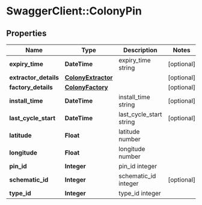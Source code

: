 # SwaggerClient::ColonyPin

## Properties
Name | Type | Description | Notes
------------ | ------------- | ------------- | -------------
**expiry_time** | **DateTime** | expiry_time string | [optional] 
**extractor_details** | [**ColonyExtractor**](ColonyExtractor.md) |  | [optional] 
**factory_details** | [**ColonyFactory**](ColonyFactory.md) |  | [optional] 
**install_time** | **DateTime** | install_time string | [optional] 
**last_cycle_start** | **DateTime** | last_cycle_start string | [optional] 
**latitude** | **Float** | latitude number | 
**longitude** | **Float** | longitude number | 
**pin_id** | **Integer** | pin_id integer | 
**schematic_id** | **Integer** | schematic_id integer | [optional] 
**type_id** | **Integer** | type_id integer | 


